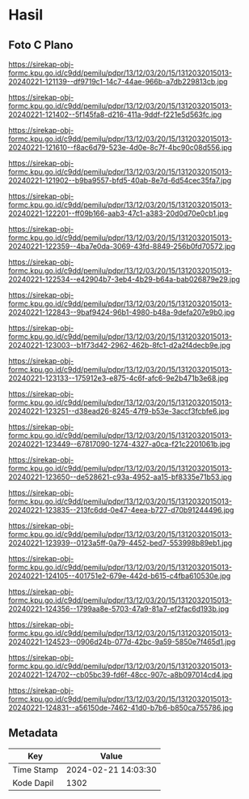 # Hasil

## Foto C Plano

https://sirekap-obj-formc.kpu.go.id/c9dd/pemilu/pdpr/13/12/03/20/15/1312032015013-20240221-121139--df9719c1-14c7-44ae-966b-a7db229813cb.jpg

https://sirekap-obj-formc.kpu.go.id/c9dd/pemilu/pdpr/13/12/03/20/15/1312032015013-20240221-121402--5f145fa8-d216-411a-9ddf-f221e5d563fc.jpg

https://sirekap-obj-formc.kpu.go.id/c9dd/pemilu/pdpr/13/12/03/20/15/1312032015013-20240221-121610--f8ac6d79-523e-4d0e-8c7f-4bc90c08d556.jpg

https://sirekap-obj-formc.kpu.go.id/c9dd/pemilu/pdpr/13/12/03/20/15/1312032015013-20240221-121902--b9ba9557-bfd5-40ab-8e7d-6d54cec35fa7.jpg

https://sirekap-obj-formc.kpu.go.id/c9dd/pemilu/pdpr/13/12/03/20/15/1312032015013-20240221-122201--ff09b166-aab3-47c1-a383-20d0d70e0cb1.jpg

https://sirekap-obj-formc.kpu.go.id/c9dd/pemilu/pdpr/13/12/03/20/15/1312032015013-20240221-122359--4ba7e0da-3069-43fd-8849-256b0fd70572.jpg

https://sirekap-obj-formc.kpu.go.id/c9dd/pemilu/pdpr/13/12/03/20/15/1312032015013-20240221-122534--e42904b7-3eb4-4b29-b64a-bab026879e29.jpg

https://sirekap-obj-formc.kpu.go.id/c9dd/pemilu/pdpr/13/12/03/20/15/1312032015013-20240221-122843--9baf9424-96b1-4980-b48a-9defa207e9b0.jpg

https://sirekap-obj-formc.kpu.go.id/c9dd/pemilu/pdpr/13/12/03/20/15/1312032015013-20240221-123003--b1f73d42-2962-462b-8fc1-d2a2f4decb9e.jpg

https://sirekap-obj-formc.kpu.go.id/c9dd/pemilu/pdpr/13/12/03/20/15/1312032015013-20240221-123133--175912e3-e875-4c6f-afc6-9e2b471b3e68.jpg

https://sirekap-obj-formc.kpu.go.id/c9dd/pemilu/pdpr/13/12/03/20/15/1312032015013-20240221-123251--d38ead26-8245-47f9-b53e-3accf3fcbfe6.jpg

https://sirekap-obj-formc.kpu.go.id/c9dd/pemilu/pdpr/13/12/03/20/15/1312032015013-20240221-123449--67817090-1274-4327-a0ca-f21c2201061b.jpg

https://sirekap-obj-formc.kpu.go.id/c9dd/pemilu/pdpr/13/12/03/20/15/1312032015013-20240221-123650--de528621-c93a-4952-aa15-bf8335e71b53.jpg

https://sirekap-obj-formc.kpu.go.id/c9dd/pemilu/pdpr/13/12/03/20/15/1312032015013-20240221-123835--213fc6dd-0e47-4eea-b727-d70b91244496.jpg

https://sirekap-obj-formc.kpu.go.id/c9dd/pemilu/pdpr/13/12/03/20/15/1312032015013-20240221-123939--0123a5ff-0a79-4452-bed7-553998b89eb1.jpg

https://sirekap-obj-formc.kpu.go.id/c9dd/pemilu/pdpr/13/12/03/20/15/1312032015013-20240221-124105--401751e2-679e-442d-b615-c4fba610530e.jpg

https://sirekap-obj-formc.kpu.go.id/c9dd/pemilu/pdpr/13/12/03/20/15/1312032015013-20240221-124356--1799aa8e-5703-47a9-81a7-ef2fac6d193b.jpg

https://sirekap-obj-formc.kpu.go.id/c9dd/pemilu/pdpr/13/12/03/20/15/1312032015013-20240221-124523--0906d24b-077d-42bc-9a59-5850e7f465d1.jpg

https://sirekap-obj-formc.kpu.go.id/c9dd/pemilu/pdpr/13/12/03/20/15/1312032015013-20240221-124702--cb05bc39-fd6f-48cc-907c-a8b097014cd4.jpg

https://sirekap-obj-formc.kpu.go.id/c9dd/pemilu/pdpr/13/12/03/20/15/1312032015013-20240221-124831--a56150de-7462-41d0-b7b6-b850ca755786.jpg


## Metadata

| Key        | Value               |
| ---------- | ------------------- |
| Time Stamp | 2024-02-21 14:03:30 |
| Kode Dapil | 1302                |



